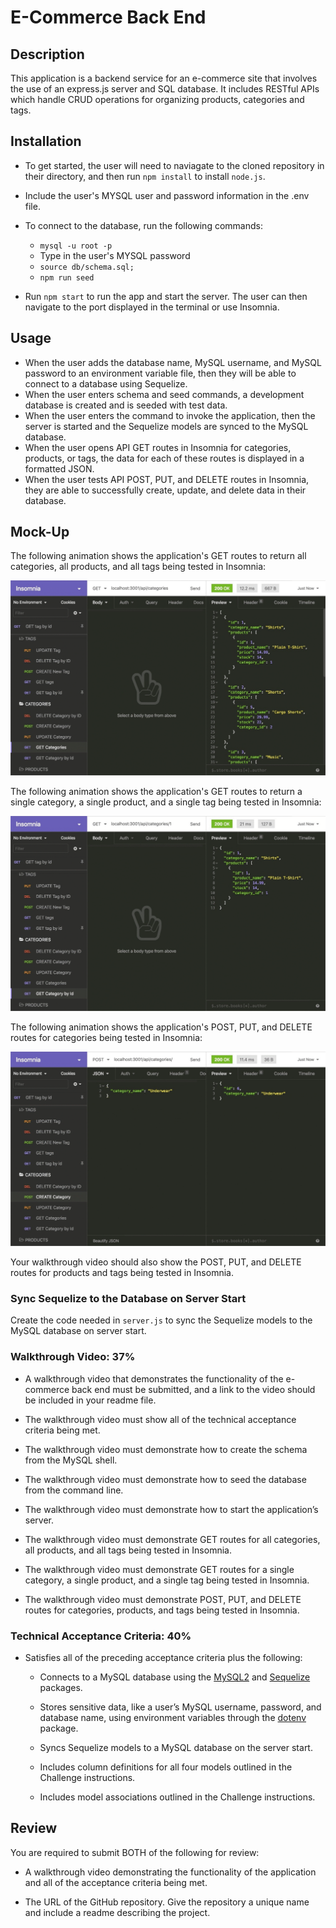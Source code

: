 # E-Commerce Back End

## Description

This application is a backend service for an e-commerce site that involves the use of an express.js server and SQL database. It includes RESTful APIs which handle CRUD operations for organizing products, categories and tags. 


## Installation

* To get started, the user will need to naviagate to the cloned repository in their directory, and then run `npm install` to install `node.js`.

* Include the user's MYSQL user and password information in the .env file.

* To connect to the database, run the following commands:
  * `mysql -u root -p`
  * Type in the user's MYSQL password
  * `source db/schema.sql;`
  * `npm run seed`

* Run `npm start` to run the app and start the server. The user can then navigate to the port displayed in the terminal or use Insomnia.

## Usage

* When the user adds the database name, MySQL username, and MySQL password to an environment variable file, then they will be able to connect to a database using Sequelize.
* When the user enters schema and seed commands, a development database is created and is seeded with test data.
* When the user enters the command to invoke the application, then the server is started and the Sequelize models are synced to the MySQL database.
* When the user opens API GET routes in Insomnia for categories, products, or tags, the data for each of these routes is displayed in a formatted JSON.
* When the user tests API POST, PUT, and DELETE routes in Insomnia, they are able to successfully create, update, and delete data in their database.

## Mock-Up

The following animation shows the application's GET routes to return all categories, all products, and all tags being tested in Insomnia:

![In Insomnia, the user tests “GET tags,” “GET Categories,” and “GET All Products.”.](./Assets/13-orm-homework-demo-01.gif)

The following animation shows the application's GET routes to return a single category, a single product, and a single tag being tested in Insomnia:

![In Insomnia, the user tests “GET tag by id,” “GET Category by ID,” and “GET One Product.”](./Assets/13-orm-homework-demo-02.gif)

The following animation shows the application's POST, PUT, and DELETE routes for categories being tested in Insomnia:

![In Insomnia, the user tests “DELETE Category by ID,” “CREATE Category,” and “UPDATE Category.”](./Assets/13-orm-homework-demo-03.gif)

Your walkthrough video should also show the POST, PUT, and DELETE routes for products and tags being tested in Insomnia.

### Sync Sequelize to the Database on Server Start

Create the code needed in `server.js` to sync the Sequelize models to the MySQL database on server start.


### Walkthrough Video: 37%

* A walkthrough video that demonstrates the functionality of the e-commerce back end must be submitted, and a link to the video should be included in your readme file.

* The walkthrough video must show all of the technical acceptance criteria being met.

* The walkthrough video must demonstrate how to create the schema from the MySQL shell.

* The walkthrough video must demonstrate how to seed the database from the command line.

* The walkthrough video must demonstrate how to start the application’s server.

* The walkthrough video must demonstrate GET routes for all categories, all products, and all tags being tested in Insomnia.

* The walkthrough video must demonstrate GET routes for a single category, a single product, and a single tag being tested in Insomnia.

* The walkthrough video must demonstrate POST, PUT, and DELETE routes for categories, products, and tags being tested in Insomnia.

### Technical Acceptance Criteria: 40%

* Satisfies all of the preceding acceptance criteria plus the following:

  * Connects to a MySQL database using the [MySQL2](https://www.npmjs.com/package/mysql) and [Sequelize](https://www.npmjs.com/package/sequelize) packages.

  * Stores sensitive data, like a user’s MySQL username, password, and database name, using environment variables through the [dotenv](https://www.npmjs.com/package/dotenv) package.

  * Syncs Sequelize models to a MySQL database on the server start.

  * Includes column definitions for all four models outlined in the Challenge instructions.

  * Includes model associations outlined in the Challenge instructions.

## Review

You are required to submit BOTH of the following for review:

* A walkthrough video demonstrating the functionality of the application and all of the acceptance criteria being met.

* The URL of the GitHub repository. Give the repository a unique name and include a readme describing the project.

